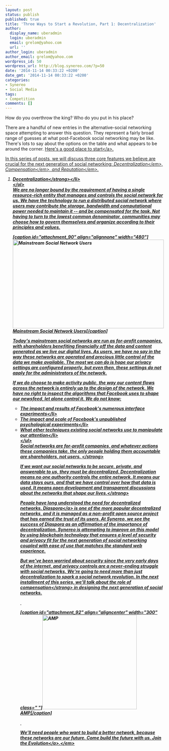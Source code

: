 ```yaml
---
layout: post
status: publish
published: true
title: 'Three Ways to Start a Revolution, Part 1: Decentralization'
author:
  display_name: uberadmin
  login: uberadmin
  email: grelom@yahoo.com
  url: ''
author_login: uberadmin
author_email: grelom@yahoo.com
wordpress_id: 50
wordpress_url: http://blog.synereo.com/?p=50
date: '2014-11-14 00:33:22 +0200'
date_gmt: '2014-11-14 00:33:22 +0200'
categories:
- Synereo
- Social Media
tags:
- Competition
comments: []
---
```

<p>How do you&nbsp;overthrow the king? Who&nbsp;do you put in his&nbsp;place?</p>
<p>There are a handful of new entries in the alternative-social networking space attempting to answer this question. They represent a fairly broad range of guesses at what post-Facebook social networking may&nbsp;be like. There's lots to say about the options on the table and what appears to be around the corner.&nbsp;<a href="http:&#47;&#47;www.the-vital-edge.com&#47;not-the-product&#47;">Here's a good place to start<&#47;a>.</p>
<p>In this series of posts, we will discuss three core features we believe are crucial for&nbsp;the next generation&nbsp;of social networking: <em>Decentralization<&#47;em>, <em>Compensation<&#47;em>, and <em>Reputation<&#47;em>.</p>
<ol>
<li><strong>Decentralization<&#47;strong><&#47;li><br />
<&#47;ol><br />
We are no longer bound by the requirement of having a single resource-rich entity that manages and controls the social network for us. We have the technology to run a distributed social network where users may contribute&nbsp;the storage, bandwidth and computational power needed to maintain it -- and be compensated&nbsp;for the task. Not having to turn to the lowest common denominator, communities may choose how to govern themselves and organize according to their principles and values.</p>
<p>[caption id="attachment_90" align="alignnone" width="480"]<img class="size-full wp-image-90" src="http:&#47;&#47;blog.synereo.com&#47;wp-content&#47;uploads&#47;2014&#47;11&#47;6a00d8341c761a53ef01a510920b88970c-pi.png" alt="Mainstream Social Network Users" width="480" height="282" &#47;> Mainstream Social Network Users[&#47;caption]</p>
<p>Today's mainstream social networks are run as for-profit companies, with shareholders benefiting financially off&nbsp;the&nbsp;data and content generated as we live our digital lives. As users, we have no say in the way these networks are operated and precious little control of the data we make available. The most we can do&nbsp;is hope our privacy settings are configured properly, but even then, these settings do not apply for the administrators of the network.</p>
<p>If&nbsp;we do choose to make activity public, the way our content flows across the network is entirely up to&nbsp;the design of the network.&nbsp;We have no right to inspect the algorithms that Facebook uses to shape our&nbsp;newsfeed, let alone control it. We do not know:</p>
<ul>
<li>The impact and results of Facebook's numerous interface experiments<&#47;li>
<li>The impact and scale of Facebook's unpublished psychological&nbsp;experiments<&#47;li>
<li>What other techniques existing social networks use to manipulate our attention<&#47;li><br />
<&#47;ul><br />
<strong>Social networks are for-profit companies, and whatever actions these companies take, the only people holding them accountable are shareholders, not users.&nbsp;<&#47;strong></p>
<p>If we want our social networks to be secure,&nbsp;private, and answerable to us,&nbsp;they&nbsp;must be decentralized. Decentralization means no one authority controls the entire network. It means our data stays ours, and that we have control over how that data is used. <strong>It means open development and transparent discussions about the networks that shape our lives.<&#47;strong></p>
<p>People have long understood the need for decentralized networks.&nbsp;<a href="https:&#47;&#47;joindiaspora.com&#47;stream" target="_blank">Diaspora<&#47;a> is one of the more popular decentralized networks, and it is managed&nbsp;as a non-profit open source project that has earned the trust of its users. At Synereo, we see the success of Diaspora as an affirmation of the importance of decentralization. Synereo is attempting to improve on this model by using blockchain technology that ensures a level of security and privacy fit for the next generation of social networking coupled with ease of use that matches the standard web experience.</p>
<p>But we've been worried about security&nbsp;since the very early days of the internet, and privacy controls are a never-ending struggle with social networks.&nbsp;We're going to need more&nbsp;than just decentralization to spark a social network revolution. In the next installment of this series, we'll talk about the role of <strong>compensation<&#47;strong> in designing the next generation of social networks.</p>
<p>&nbsp;</p>
<p>[caption id="attachment_92" align="aligncenter" width="300" class=" "]<img class=" wp-image-92" src="http:&#47;&#47;blog.synereo.com&#47;wp-content&#47;uploads&#47;2014&#47;11&#47;LogotypeTransparent.png" alt="AMP" width="300" height="300" &#47;> AMP[&#47;caption]</p>
<p>&nbsp;</p>
<p><em>We'll need people who want to build a better network, because these networks are our future. Come build the future with us. <a href="http:&#47;&#47;www.synereo.com&#47;" target="_blank">Join the Evolution<&#47;a>.<&#47;em></p>
